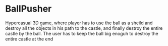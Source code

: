 # BallPusher
 Hypercasual 3D game, where player has to use the ball as a sheild and destroy all the objects in his path to the castle, and finally destroy the entire castle by the ball. The user has to keep the ball big enoguh to destroy the entire castle at the end
